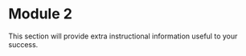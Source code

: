 # <i class="fas fa-book fa-fw"></i> Module 2

This section will provide extra instructional information useful to your success.


```{tableofcontents}

```
